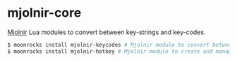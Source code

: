 # mjolnir-core

[Mjolnir](https://github.com/mjolnir-io/mjolnir) Lua modules to convert between key-strings and key-codes.

~~~bash
$ moonrocks install mjolnir-keycodes # Mjolnir module to convert between key-strings and key-codes.
$ moonrocks install mjolnir-hotkey # Mjolnir module to create and manage global hotkeys.
~~~
